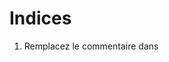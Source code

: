 # Indices

1. Remplacez le commentaire dans <title> par votre nom
2. Ajoutez un titre principal avec <h1>
3. Créez 2-3 paragraphes de présentation avec <p>
4. Utilisez <strong> pour mettre en valeur des mots importants
5. Utilisez <em> pour l'emphase (italique)
6. N'oubliez pas de parler de vos passions ou intérêts